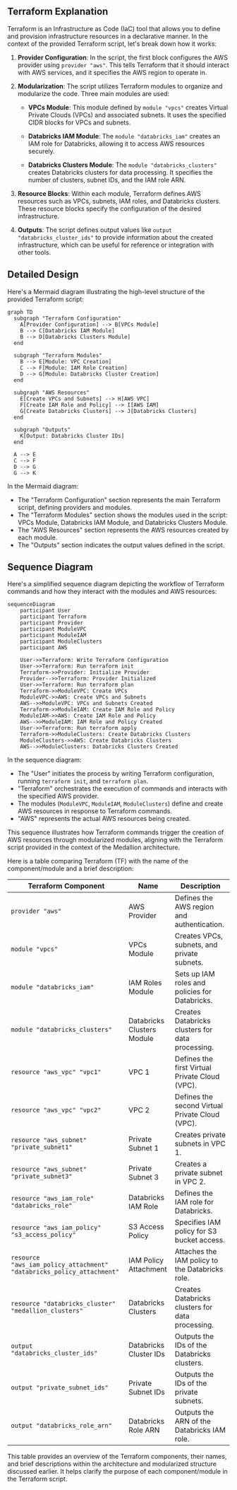 
## Terraform Explanation

Terraform is an Infrastructure as Code (IaC) tool that allows you to define and provision infrastructure resources in a declarative manner. In the context of the provided Terraform script, let's break down how it works:

1. **Provider Configuration**: In the script, the first block configures the AWS provider using `provider "aws"`. This tells Terraform that it should interact with AWS services, and it specifies the AWS region to operate in.

2. **Modularization**: The script utilizes Terraform modules to organize and modularize the code. Three main modules are used:

    - **VPCs Module**: This module defined by `module "vpcs"` creates Virtual Private Clouds (VPCs) and associated subnets. It uses the specified CIDR blocks for VPCs and subnets.

    - **Databricks IAM Module**: The `module "databricks_iam"` creates an IAM role for Databricks, allowing it to access AWS resources securely.

    - **Databricks Clusters Module**: The `module "databricks_clusters"` creates Databricks clusters for data processing. It specifies the number of clusters, subnet IDs, and the IAM role ARN.

3. **Resource Blocks**: Within each module, Terraform defines AWS resources such as VPCs, subnets, IAM roles, and Databricks clusters. These resource blocks specify the configuration of the desired infrastructure.

4. **Outputs**: The script defines output values like `output "databricks_cluster_ids"` to provide information about the created infrastructure, which can be useful for reference or integration with other tools.

## Detailed Design

Here's a Mermaid diagram illustrating the high-level structure of the provided Terraform script:

```mermaid
graph TD
  subgraph "Terraform Configuration"
    A[Provider Configuration] --> B[VPCs Module]
    B --> C[Databricks IAM Module]
    B --> D[Databricks Clusters Module]
  end

  subgraph "Terraform Modules"
    B --> E[Module: VPC Creation]
    C --> F[Module: IAM Role Creation]
    D --> G[Module: Databricks Cluster Creation]
  end

  subgraph "AWS Resources"
    E[Create VPCs and Subnets] --> H[AWS VPC]
    F[Create IAM Role and Policy] --> I[AWS IAM]
    G[Create Databricks Clusters] --> J[Databricks Clusters]
  end

  subgraph "Outputs"
    K[Output: Databricks Cluster IDs]
  end

  A --> E
  C --> F
  D --> G
  G --> K
```

In the Mermaid diagram:

- The "Terraform Configuration" section represents the main Terraform script, defining providers and modules.
- The "Terraform Modules" section shows the modules used in the script: VPCs Module, Databricks IAM Module, and Databricks Clusters Module.
- The "AWS Resources" section represents the AWS resources created by each module.
- The "Outputs" section indicates the output values defined in the script.

## Sequence Diagram

Here's a simplified sequence diagram depicting the workflow of Terraform commands and how they interact with the modules and AWS resources:

```mermaid
sequenceDiagram
    participant User
    participant Terraform
    participant Provider
    participant ModuleVPC
    participant ModuleIAM
    participant ModuleClusters
    participant AWS

    User->>Terraform: Write Terraform Configuration
    User->>Terraform: Run terraform init
    Terraform->>Provider: Initialize Provider
    Provider-->>Terraform: Provider Initialized
    User->>Terraform: Run terraform plan
    Terraform->>ModuleVPC: Create VPCs
    ModuleVPC->>AWS: Create VPCs and Subnets
    AWS-->>ModuleVPC: VPCs and Subnets Created
    Terraform->>ModuleIAM: Create IAM Role and Policy
    ModuleIAM->>AWS: Create IAM Role and Policy
    AWS-->>ModuleIAM: IAM Role and Policy Created
    User->>Terraform: Run terraform apply
    Terraform->>ModuleClusters: Create Databricks Clusters
    ModuleClusters->>AWS: Create Databricks Clusters
    AWS-->>ModuleClusters: Databricks Clusters Created
```

In the sequence diagram:

- The "User" initiates the process by writing Terraform configuration, running `terraform init`, and `terraform plan`.
- "Terraform" orchestrates the execution of commands and interacts with the specified AWS provider.
- The modules (`ModuleVPC`, `ModuleIAM`, `ModuleClusters`) define and create AWS resources in response to Terraform commands.
- "AWS" represents the actual AWS resources being created.

This sequence illustrates how Terraform commands trigger the creation of AWS resources through modularized modules, aligning with the Terraform script provided in the context of the Medallion architecture.

Here is a table comparing Terraform (TF) with the name of the component/module and a brief description:

| Terraform Component | Name                   | Description                                   |
|---------------------|------------------------|-----------------------------------------------|
| `provider "aws"`   | AWS Provider           | Defines the AWS region and authentication.   |
| `module "vpcs"`    | VPCs Module            | Creates VPCs, subnets, and private subnets.  |
| `module "databricks_iam"` | IAM Roles Module | Sets up IAM roles and policies for Databricks. |
| `module "databricks_clusters"` | Databricks Clusters Module | Creates Databricks clusters for data processing. |
| `resource "aws_vpc" "vpc1"` | VPC 1 | Defines the first Virtual Private Cloud (VPC). |
| `resource "aws_vpc" "vpc2"` | VPC 2 | Defines the second Virtual Private Cloud (VPC). |
| `resource "aws_subnet" "private_subnet1"` | Private Subnet 1 | Creates private subnets in VPC 1. |
| `resource "aws_subnet" "private_subnet3"` | Private Subnet 3 | Creates a private subnet in VPC 2. |
| `resource "aws_iam_role" "databricks_role"` | Databricks IAM Role | Defines the IAM role for Databricks. |
| `resource "aws_iam_policy" "s3_access_policy"` | S3 Access Policy | Specifies IAM policy for S3 bucket access. |
| `resource "aws_iam_policy_attachment" "databricks_policy_attachment"` | IAM Policy Attachment | Attaches the IAM policy to the Databricks role. |
| `resource "databricks_cluster" "medallion_clusters"` | Databricks Clusters | Creates Databricks clusters for data processing. |
| `output "databricks_cluster_ids"` | Databricks Cluster IDs | Outputs the IDs of the Databricks clusters. |
| `output "private_subnet_ids"` | Private Subnet IDs | Outputs the IDs of the private subnets. |
| `output "databricks_role_arn"` | Databricks Role ARN | Outputs the ARN of the Databricks IAM role. |

This table provides an overview of the Terraform components, their names, and brief descriptions within the architecture and modularized structure discussed earlier. It helps clarify the purpose of each component/module in the Terraform script.